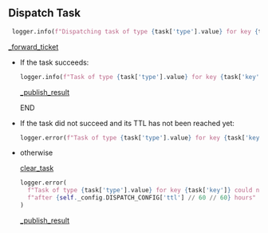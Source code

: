 ## Dispatch Task

```python
 logger.info(f"Dispatching task of type {task['type'].value} for key {task['key']}...")
```
[_forward_ticket](_forward_ticket.md)

* If the task succeeds:
    ```python
    logger.info(f"Task of type {task['type'].value} for key {task['key']} was completed!")
    ```
  
    [_publish_result](_publish_result.md)
  
    END

* If the task did not succeed and its TTL has not been reached yet:
  ```python
  logger.error(f"Task of type {task['type'].value} for key {task['key']} failed, retrying on the next run")
  ```
* otherwise

    [clear_task](task_dispatcher_client/clear_task.md)
    ```python
    logger.error(
      f"Task of type {task['type'].value} for key {task['key']} could not be completed "
      f"after {self._config.DISPATCH_CONFIG['ttl'] // 60 // 60} hours"
    )
    ```
    [_publish_result](_publish_result.md)
